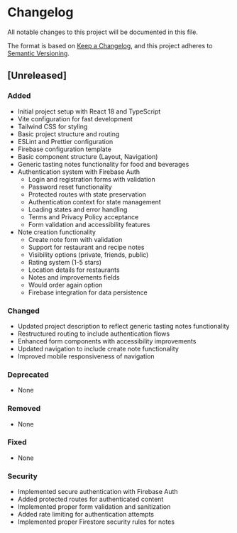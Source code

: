 # Changelog

All notable changes to this project will be documented in this file.

The format is based on [Keep a Changelog](https://keepachangelog.com/en/1.0.0/),
and this project adheres to [Semantic Versioning](https://semver.org/spec/v2.0.0.html).

## [Unreleased]

### Added
- Initial project setup with React 18 and TypeScript
- Vite configuration for fast development
- Tailwind CSS for styling
- Basic project structure and routing
- ESLint and Prettier configuration
- Firebase configuration template
- Basic component structure (Layout, Navigation)
- Generic tasting notes functionality for food and beverages
- Authentication system with Firebase Auth
  - Login and registration forms with validation
  - Password reset functionality
  - Protected routes with state preservation
  - Authentication context for state management
  - Loading states and error handling
  - Terms and Privacy Policy acceptance
  - Form validation and accessibility features
- Note creation functionality
  - Create note form with validation
  - Support for restaurant and recipe notes
  - Visibility options (private, friends, public)
  - Rating system (1-5 stars)
  - Location details for restaurants
  - Notes and improvements fields
  - Would order again option
  - Firebase integration for data persistence

### Changed
- Updated project description to reflect generic tasting notes functionality
- Restructured routing to include authentication flows
- Enhanced form components with accessibility improvements
- Updated navigation to include create note functionality
- Improved mobile responsiveness of navigation

### Deprecated
- None

### Removed
- None

### Fixed
- None

### Security
- Implemented secure authentication with Firebase Auth
- Added protected routes for authenticated content
- Implemented proper form validation and sanitization
- Added rate limiting for authentication attempts
- Implemented proper Firestore security rules for notes 